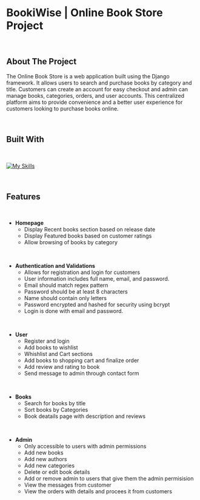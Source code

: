 <br/>
<p >
  <h1 >BookiWise | Online Book Store Project </h1>

</p>

<br>



## About The Project



The Online Book Store is a web application built using the Django framework. It allows users to search and purchase books by category and title. Customers can create an account for easy checkout and admin can manage books, categories, orders, and user accounts. This centralized platform aims to provide convenience and a better user experience for customers looking to purchase books online.

<br>

## Built With
<br>

[![My Skills](https://skillicons.dev/icons?i=html,css,bootstrap,jquery,python,django,sqlite)](https://skillicons.dev)


<br>


## Features

<br>

- <b>Homepage</b>
  - Display Recent books section based on release date
  - Display Featured books based on customer ratings
  - Allow browsing of books by category
 
 <br>

- <b>Authentication and Validations </b>
    - Allows for registration and login for customers
    - User information includes full name, email, and password.
    - Email should match regex pattern
    - Password should be at least 8 characters
    - Name should contain only letters
    - Password encrypted and hashed for security using bcrypt
    - Login is done with email and password.
  
<br>


- <b>User</b>
  - Register and login
  - Add books to wishlist 
  - Whishlist and Cart sections 
  - Add books to shopping cart and finalize order
  - Add review and rating to book 
  - Send message to admin through contact form 
  
<br>
 
- <b>Books</b>
    - Search for books by title
    - Sort books by Categories 
    - Book deatails page with description and reviews
    
 <br>
  
- <b>Admin</b>
  - Only accessible to users with admin permissions
  - Add new books
  - Add new authors
  - Add new categories
  - Delete or edit book details 
  - Add or remove admin to users that give them the admin permisision 
  - View the messages from customer 
  - View the orders with details and procees it from customers 
  



